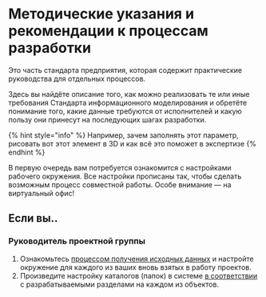 # Методические указания и рекомендации к процессам разработки

Это часть стандарта предприятия, которая содержит практические руководства для отдельных процессов.

Здесь вы найдёте описание того, как можно реализовать те или иные требования Стандарта информационного моделирования и обретёте понимание того, какие данные требуются от исполнителей и какую пользу они принесут на последующих шагах разработки.

{% hint style="info" %}
Например, зачем заполнять этот параметр, рисовать вот этот элемент в 3D и как всё это поможет в экспертизе
{% endhint %}

В первую очередь вам потребуется ознакомится с настройками рабочего окружения. Все настройки прописаны так, чтобы сделать возможным процесс совместной работы. Особе внимание — на виртуальный офис!

## Если вы..

### Руководитель проектной группы

1. Ознакомьтесь [процессом получения исходных данных](info\_guidelines\_LawAndProcess/guideline\_inputdatacollect.md) и настройте окружение для каждого из ваших вновь взятых в работу проектов.
2. Произведите настройку каталогов (папок) в системе [в соответствии](info\_guidelines\_lawandprocess/guideline\_outputdata/) с разрабатываемыми разделами на каждом из объектов.
